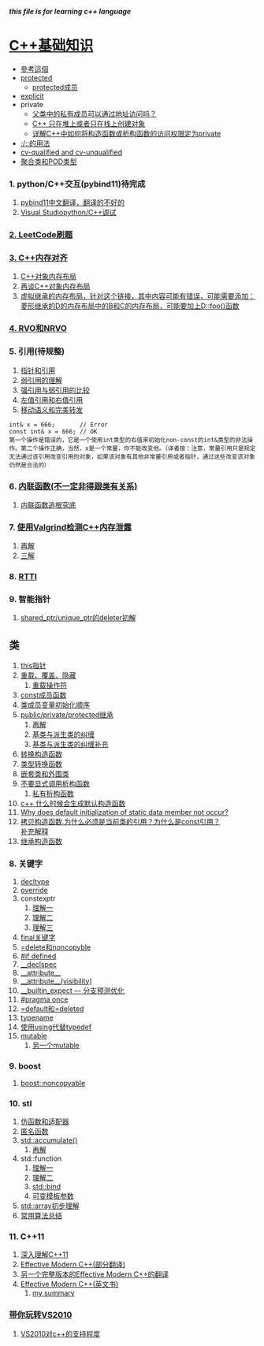 ___this file is for learning c++ language___    

# [ C++基础知识](https://www.runoob.com/cplusplus/cpp-tutorial.html)  
+  [參考這個](https://github.com/huihut/interview#-cc)   
+  [protected](https://www.bookstack.cn/read/open-c-book/zh-cha)   
   +  [protected成员](https://blog.csdn.net/feiyinzilgd/article/details/6226348)   
+  [explicit](http://ttshun.com/2018/05/09/C++%E5%AD%A6%E4%B9%A0%E4%B9%8Bexplicit%E5%85%B3%E9%94%AE%E5%AD%97%E8%AF%A6%E8%A7%A3/)    
+  private  
   +  [父类中的私有成员可以通过地址访问吗？](https://blog.csdn.net/shanghx_123/article/details/89758003?utm_medium=distribute.pc_relevant.none-task-blog-baidujs-7)   
   +  [C++ 只在堆上或者只在栈上创建对象](https://segmentfault.com/a/1190000009023942)    
   +  [详解C++中如何将构造函数或析构函数的访问权限定为private](https://www.ctolib.com/topics-55958.html)   
+  [:/::的用法](http://www.360doc.com/content/13/0605/11/3373961_290615318.shtml)   
+  [cv-qualified and cv-unqualified](https://blog.csdn.net/asongnic/article/details/4571418)      
+  [聚合类和POD类型](../books/聚合类和POD类型.xmind)    

###  1.  python/C++交互(pybind11)待完成    
1.  [pybind11中文翻译，翻译的不好的](https://s0pybind110readthedocs0io.icopy.site/en/master/compiling.html#building-manually)   
2.  [Visual Studiopython/C++调试](https://docs.microsoft.com/zh-cn/visualstudio/python/debugging-mixed-mode-c-cpp-python-in-visual-studio?view=vs-2019)   

###  [2.  LeetCode刷题](../../LeetcodeLearn)    

###  [3.  C++内存对齐](https://www.cnblogs.com/zhao-zongsheng/p/9099603.html)   
1.  [C++对象内存布局](https://blog.twofei.com/496/)   
2.  [再谈C++对象内存布局](https://www.cnblogs.com/findumars/p/5353535.html)   
3.  [虚拟继承的内存布局，针对这个链接，其中内容可能有错误，可能需要添加：菱形继承的D的内存布局中的B和C的内存布局，可能要加上D::foo()函数](https://zhougy0717.github.io/2018/03/06/C++%E8%8F%B1%E5%BD%A2%E7%BB%A7%E6%89%BF/)      
###  [4.  RVO和NRVO](https://www.cnblogs.com/xkfz007/articles/2506022.html)   

###  5.  引用(待规整)   

1.  [指针和引用](#jump1)    
2. [ 弱引用的理解](https://www.cnblogs.com/fengc5/p/5316670.html)    
2. [ 强引用与弱引用的比较](https://blog.csdn.net/Sun960705/article/details/79099533)   
3. [ 左值引用和右值引用](https://www.cnblogs.com/KaiMing-Prince/p/9741393.html)   
4.  [移动语义和完美转发](https://codinfox.github.io/dev/2014/06/03/move-semantic-perfect-forward/)      
```
int& x = 666;       // Error
const int& x = 666; // OK
第一个操作是错误的，它是一个使用int类型的右值来初始化non-const的int&类型的非法操作。第二个操作正确，当然，x是一个常量，你不能改变他。（译者按：注意，常量引用只是规定无法通过该引用改变引用的对象，如果该对象有其他非常量引用或者指针，通过这些改变该对象仍然是合法的）
```
###  6.  [内联函数(不一定非得跟类有关系)](https://www.cnblogs.com/zsq1993/p/5978743.html)    
1.  [内联函数追根究底](https://zhuanlan.zhihu.com/p/50812510)        
###  7.  [使用Valgrind检测C++内存泄露](http://senlinzhan.github.io/page/3/)    
1.  [再解](https://phenix3443.github.io/notebook/software-engineering/debug/valgrind-practices.html)    
2.  [三解](http://sunny90.com/a/server/2014/0905/108.html)      
###  8.  [RTTI](https://www.jianshu.com/p/3b4a80adffa7)     
###  9.  智能指针     
1.  [shared_ptr/unique_ptr的deleter初解](https://blog.csdn.net/caroline_wendy/article/details/16938707)       

## 类   
1.  [this指针](https://www.cnblogs.com/Star-Lit/p/8623050.html)    
2.  [重载、覆盖、隐藏](https://www.jianshu.com/p/c5c81ad2e1ce)    
    1.  [重载操作符](https://www.cnblogs.com/ZY-Dream/p/10068993.html)    
3.  [const成员函数](https://blog.csdn.net/u011197534/article/details/78385550)    
4.  [类成员变量初始化顺序](https://blog.csdn.net/shimadear/article/details/82527442)   
5.  [public/private/protected继承](https://www.cnblogs.com/likebeta/archive/2011/10/12/2209044.html)      
    1.  [再解](http://c.bianceng.net/cpp/biancheng/view/2984.html)     
    2.  [基类与派生类的纠缠](http://c.biancheng.net/view/2284.html)     
    3.  [基类与派生类的纠缠补充](https://blog.twofei.com/496/#comment-577)      
6.  [转换构造函数](http://blog.guorongfei.com/2016/03/09/cppx-list-initilization/)       
7.  [类型转换函数](http://c.biancheng.net/cpp/biancheng/view/222.html)   
8.  [嵌套类和外围类](https://blog.csdn.net/u013476464/article/details/42738789)   
9.  [不要显式调用析构函数](http://www.cppblog.com/lf426/archive/2008/04/12/46909.html)    
    1.  [私有析构函数](https://www.cnblogs.com/wkfvawl/p/10620639.html)   
10.  [c++ 什么时候会生成默认构造函数](https://www.jianshu.com/p/c6e6baec5c4f)      
11.  [Why does default initialization of static data member not occur?](https://stackoverflow.com/questions/24682349/initialization-of-static-data-member)      
12.  [拷贝构造函数,为什么必须是当前类的引用？为什么是const引用？](./c++_files/拷贝构造函数.md)       
    [补充解释](https://en.cppreference.com/w/cpp/language/static)    
13.  [继承构造函数](https://blog.csdn.net/SwordArcher/article/details/88717442)     

###  8. 关键字   
1.  [decltype](https://www.cnblogs.com/QG-whz/p/4952980.html)    
2.  [override](https://blog.csdn.net/jolin678/article/details/63695023)    
3.  constexptr
    1. [理解一]( https://www.cnblogs.com/fushi/p/7792257.html)    
    2. [理解二](https://blog.csdn.net/u012453032/article/details/79485251)    
    3. [理解三](https://www.jianshu.com/p/a809eae05ad8)    
4.  [final关键字](https://blog.csdn.net/u012333003/article/details/28696521)   
5.  [=delete和noncopyble](https://blog.csdn.net/tm8426/article/details/73472496)    
6.  [#if defined](https://blog.csdn.net/wangkeyen/article/details/50971469)   
7.  [\_\_declspec](https://blog.csdn.net/zhaoyin214/article/details/83541613)    
8.  [\_\_attribute\_\_](https://www.jianshu.com/p/e2dfccc32c80)     
9.  [\_\_attribute\_\_(visibility)](https://www.jianshu.com/p/e2dfccc32c80)    
10.  [\_\_builtin\_expect — 分支预测优化](https://www.cnblogs.com/LubinLew/p/GCC-__builtin_expect.html)    
11.  [#pragma once](https://blog.csdn.net/cv_jason/article/details/81842710)    
12.  [=default和=deleted](https://www.ibm.com/developerworks/cn/aix/library/1212_lufang_c11new/index.html)    
13.  [typename](http://feihu.me/blog/2014/the-origin-and-usage-of-typename/)    
14.  [使用using代替typedef]( https://blog.csdn.net/big_yellow_duck/article/details/52224068)   
15.  [mutable](https://blog.csdn.net/aaa123524457/article/details/80967330)    
     1. [另一个mutable](https://liam.page/2017/05/25/the-mutable-keyword-in-Cxx/)    
###  9.  boost
1.  [boost::noncopyable](https://fzheng.me/2016/11/20/cpp_noncopyable_class/)     

###  10.  stl    
1.  [仿函数和适配器](https://blog.csdn.net/coolwriter/article/details/81533226)   
2.  [匿名函数](https://www.cnblogs.com/findumars/p/8062299.html；https://blog.csdn.net/alex1997222/article/details/81154026)   
3.  [std::accumulate()](https://www.cnblogs.com/heyonggang/p/3241878.html)    
    1.  [再解](https://www.jianshu.com/p/923d11151027)      
3.  std::function
    1. [理解一](https://www.cnblogs.com/diegodu/p/6180350.html)    
    2. [理解二](https://www.cnblogs.com/ph829/p/5162179.html)    
    3. [std::bind](https://www.jianshu.com/p/621fc81a1dc1)   
    4. [可变模板参数](https://www.cnblogs.com/5iedu/p/7787302.html)   
4.  [std::array初步理解](https://blog.csdn.net/thinkerleo1997/article/details/80415059)       
5.  [常用算法总结](https://www.cnblogs.com/linuxAndMcu/p/10264339.html)   

###  11.  C++11
1.  [深入理解C++11](./深入理解C++11/README.md)            
2.  [Effective Modern C++(部分翻译)](https://github.com/kelthuzadx/EffectiveModernCppChinese)     
3.  [另一个完整版本的Effective Modern C++的翻译](https://blog.csdn.net/zhangyifei216/article/details/72868345)    
4.  [Effective Modern C++(英文书)](./)
    1.  [my summary](./effective_modern_c++_summary.md)      

### [带你玩转VS2010](https://wiki.jikexueyuan.com/project/visual-studio/)   
1.  [VS2010对c++的支持程度](https://blog.csdn.net/shenwanjiang111/article/details/54949276)     
